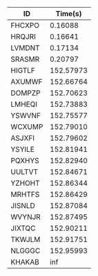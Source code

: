 |ID|Time(s)|
|-|-|
|FHCXPO|0.16088|
|HRQJRI|0.16641|
|LVMDNT|0.17134|
|SRASMR|0.20797|
|HIGTLF|152.57973|
|AXUMWF|152.66764|
|DOMPZP|152.70623|
|LMHEQI|152.73883|
|YSWVNF|152.75577|
|WCXUMP|152.79010|
|ASJXFI|152.79602|
|YSYILE|152.81941|
|PQXHYS|152.82940|
|UULTVT|152.84671|
|YZHOHT|152.86344|
|MRHTFS|152.86429|
|JISNLD|152.87084|
|WVYNJR|152.87495|
|JIXTQC|152.90211|
|TKWJLM|152.91751|
|NLGGGC|152.95993|
|KHAKAB|inf|
